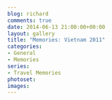 ```yaml
---
blog: richard
comments: true
date: 2014-06-13 21:00:00+00:00
layout: gallery
title: "Memories: Vietnam 2011"
categories:
- General
- Memories
series: 
- Travel Memories
photoset: 
images: 
---
```


